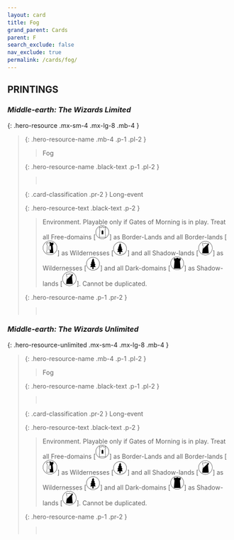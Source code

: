```yaml
---
layout: card
title: Fog
grand_parent: Cards
parent: F
search_exclude: false
nav_exclude: true
permalink: /cards/fog/
---
```


## PRINTINGS


### _Middle-earth: The Wizards Limited_

{: .hero-resource .mx-sm-4 .mx-lg-8 .mb-4 }
> {: .hero-resource-name .mb-4 .p-1 .pl-2 }
> > <div class="card-mp"></div>
> > <div class="card-name">Fog</div>
>
> {: .hero-resource-name .black-text .p-1 .pl-2 }
> > &nbsp;
>
> {: .card-classification .pr-2 }
> Long-event
>
> {: .hero-resource-text .black-text .p-2 }
> > Environment. Playable only if Gates of Morning is in play. Treat all Free-domains \[![](/assets/images/free-domain.svg)] as Border-Lands and all Border-lands \[![](/assets/images/border-land.svg)] as Wildernesses \[![](/assets/images/wilderness.svg)] and all Shadow-lands \[![](/assets/images/shadow-land.svg)] as Wildernesses \[![](/assets/images/wilderness.svg)] and all Dark-domains \[![](/assets/images/dark-domain.svg)] as Shadow-lands \[![](/assets/images/shadow-land.svg)]. Cannot be duplicated. 
> 
> {: .hero-resource-name .p-1 .pr-2 }
> > <div class="card-shield"></div>
> > <div class="card-corruption">&nbsp;</div>

### _Middle-earth: The Wizards Unlimited_

{: .hero-resource-unlimited .mx-sm-4 .mx-lg-8 .mb-4 }
> {: .hero-resource-name .mb-4 .p-1 .pl-2 }
> > <div class="card-mp"></div>
> > <div class="card-name">Fog</div>
>
> {: .hero-resource-name .black-text .p-1 .pl-2 }
> > &nbsp;
>
> {: .card-classification .pr-2 }
> Long-event
>
> {: .hero-resource-text .black-text .p-2 }
> > Environment. Playable only if Gates of Morning is in play. Treat all Free-domains \[![](/assets/images/free-domain.svg)] as Border-Lands and all Border-lands \[![](/assets/images/border-land.svg)] as Wildernesses \[![](/assets/images/wilderness.svg)] and all Shadow-lands \[![](/assets/images/shadow-land.svg)] as Wildernesses \[![](/assets/images/wilderness.svg)] and all Dark-domains \[![](/assets/images/dark-domain.svg)] as Shadow-lands \[![](/assets/images/shadow-land.svg)]. Cannot be duplicated. 
> 
> {: .hero-resource-name .p-1 .pr-2 }
> > <div class="card-shield"></div>
> > <div class="card-corruption">&nbsp;</div>
